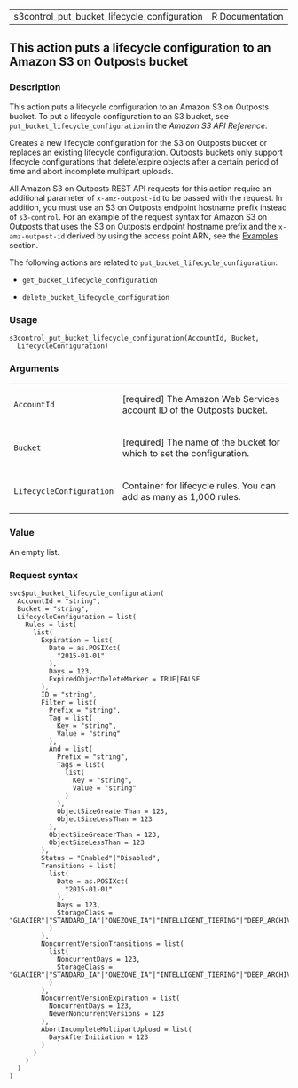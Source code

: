 <table style="width: 100%;">
<tbody>
<tr class="odd">
<td>s3control_put_bucket_lifecycle_configuration</td>
<td style="text-align: right;">R Documentation</td>
</tr>
</tbody>
</table>

## This action puts a lifecycle configuration to an Amazon S3 on Outposts bucket

### Description

This action puts a lifecycle configuration to an Amazon S3 on Outposts
bucket. To put a lifecycle configuration to an S3 bucket, see
`put_bucket_lifecycle_configuration` in the *Amazon S3 API Reference*.

Creates a new lifecycle configuration for the S3 on Outposts bucket or
replaces an existing lifecycle configuration. Outposts buckets only
support lifecycle configurations that delete/expire objects after a
certain period of time and abort incomplete multipart uploads.

All Amazon S3 on Outposts REST API requests for this action require an
additional parameter of `x-amz-outpost-id` to be passed with the
request. In addition, you must use an S3 on Outposts endpoint hostname
prefix instead of `s3-control`. For an example of the request syntax for
Amazon S3 on Outposts that uses the S3 on Outposts endpoint hostname
prefix and the `x-amz-outpost-id` derived by using the access point ARN,
see the
[Examples](https://docs.aws.amazon.com/AmazonS3/latest/API/API_control_PutBucketLifecycleConfiguration.html#API_control_PutBucketLifecycleConfiguration_Examples)
section.

The following actions are related to
`put_bucket_lifecycle_configuration`:

-   `get_bucket_lifecycle_configuration`

-   `delete_bucket_lifecycle_configuration`

### Usage

    s3control_put_bucket_lifecycle_configuration(AccountId, Bucket,
      LifecycleConfiguration)

### Arguments

<table>
<colgroup>
<col style="width: 35%" />
<col style="width: 65%" />
</colgroup>
<tbody>
<tr class="odd">
<td><code
id="s3control_put_bucket_lifecycle_configuration_:_AccountId">AccountId</code></td>
<td><p>[required] The Amazon Web Services account ID of the Outposts
bucket.</p></td>
</tr>
<tr class="even">
<td><code
id="s3control_put_bucket_lifecycle_configuration_:_Bucket">Bucket</code></td>
<td><p>[required] The name of the bucket for which to set the
configuration.</p></td>
</tr>
<tr class="odd">
<td><code
id="s3control_put_bucket_lifecycle_configuration_:_LifecycleConfiguration">LifecycleConfiguration</code></td>
<td><p>Container for lifecycle rules. You can add as many as 1,000
rules.</p></td>
</tr>
</tbody>
</table>

### Value

An empty list.

### Request syntax

    svc$put_bucket_lifecycle_configuration(
      AccountId = "string",
      Bucket = "string",
      LifecycleConfiguration = list(
        Rules = list(
          list(
            Expiration = list(
              Date = as.POSIXct(
                "2015-01-01"
              ),
              Days = 123,
              ExpiredObjectDeleteMarker = TRUE|FALSE
            ),
            ID = "string",
            Filter = list(
              Prefix = "string",
              Tag = list(
                Key = "string",
                Value = "string"
              ),
              And = list(
                Prefix = "string",
                Tags = list(
                  list(
                    Key = "string",
                    Value = "string"
                  )
                ),
                ObjectSizeGreaterThan = 123,
                ObjectSizeLessThan = 123
              ),
              ObjectSizeGreaterThan = 123,
              ObjectSizeLessThan = 123
            ),
            Status = "Enabled"|"Disabled",
            Transitions = list(
              list(
                Date = as.POSIXct(
                  "2015-01-01"
                ),
                Days = 123,
                StorageClass = "GLACIER"|"STANDARD_IA"|"ONEZONE_IA"|"INTELLIGENT_TIERING"|"DEEP_ARCHIVE"
              )
            ),
            NoncurrentVersionTransitions = list(
              list(
                NoncurrentDays = 123,
                StorageClass = "GLACIER"|"STANDARD_IA"|"ONEZONE_IA"|"INTELLIGENT_TIERING"|"DEEP_ARCHIVE"
              )
            ),
            NoncurrentVersionExpiration = list(
              NoncurrentDays = 123,
              NewerNoncurrentVersions = 123
            ),
            AbortIncompleteMultipartUpload = list(
              DaysAfterInitiation = 123
            )
          )
        )
      )
    )
